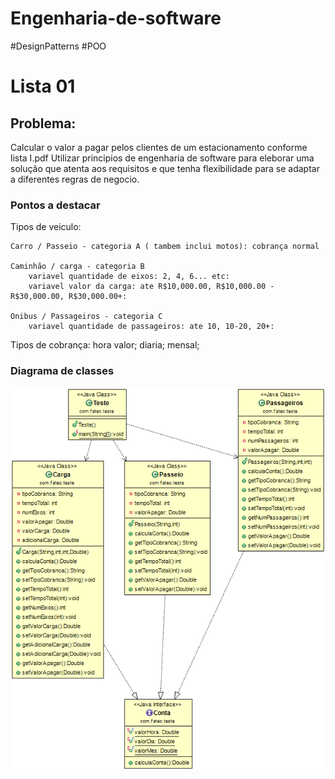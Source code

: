 # Engenharia-de-software
#DesignPatterns #POO

# Lista 01
## Problema: 
Calcular o valor a pagar pelos clientes de um estacionamento conforme lista I.pdf
Utilizar principios de engenharia de software para eleborar uma solução que atenta aos requisitos e que tenha flexibilidade para se adaptar a diferentes regras de negocio. 

### Pontos a destacar
Tipos de veiculo:

	Carro / Passeio - categoria A ( tambem inclui motos): cobrança normal

	Caminhão / carga - categoria B
		variavel quantidade de eixos: 2, 4, 6... etc:
		variavel valor da carga: ate R$10,000.00, R$10,000.00 - R$30,000.00, R$30,000.00+: 
		
	Onibus / Passageiros - categoria C
		variavel quantidade de passageiros: ate 10, 10-20, 20+:

Tipos de cobrança:
	hora valor;	
	diaria;
	mensal;
  
  
  
### Diagrama de classes
![Diagrama uml](https://github.com/IsraelAugusto0110/Engenharia-de-software/blob/Lista1/ClassDiagram.png)
